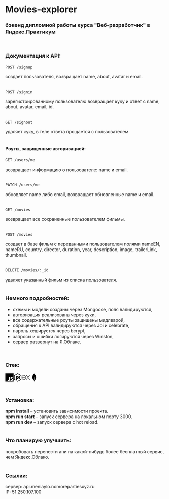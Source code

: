 # Movies-explorer
### бэкенд дипломной работы курса "Веб-разработчик" в Яндекс.Практикум
<br/>

### Документация к API:
```
POST /signup
```
создает пользователя, возвращает name, about, avatar и email.  
<br/>


```
POST /signin
```
зарегистрированному пользователю возвращает куку и ответ с name, about, avatar, email, id.  
<br/>


```
GET /signout
```
удаляет куку, в теле ответа прощается с пользователем.  
<br/>

#### Роуты, защищенные авторизацией:

```
GET /users/me
```
возвращает информацию о пользователе: name и email.  
<br/>


```
PATCH /users/me
```
обновляет name либо email, возвращает обновленные name и email.  
<br/>


```
GET /movies
```
возвращает все сохраненные пользователем фильмы.  
<br/>


```
POST /movies
```
создает в базе фильм с переданными пользователем полями nameEN, nameRU, country, director, duration, year, description, image, trailerLink, thumbnail.  
<br/>


```
DELETE /movies/:_id
```
удаляет указанный фильм из списка пользователя.  
<br/>

### Немного подробностей:
- схемы и модели созданы через Mongoose, поля валидируются,
- авторизация реализована через куки,
- все содержательные роуты защищены мидлварой,
- обращения к API валидируются через Joi и celebrate,
- пароль хешируется через bcrypt,
- запросы и ошибки логируются через Winston,
- сервер развернут на Я.Облаке.
<br/>

### Стек:
<img align="left" alt="JavaScript" title="javaScript" width="26px" src="https://github.com/Meniaylo/Meniaylo/blob/main/images/javascript.svg" />
<img align="left" alt="Node.js" title="Node.js" width="26px" src="https://github.com/Meniaylo/Meniaylo/blob/main/images/nodejs.svg" />
<img align="left" alt="Express" title="Express" width="26px" src="https://github.com/Meniaylo/Meniaylo/blob/main/images/express.svg" />
<img align="left" alt="MongoDB" title="MongoDB" width="26px" src="https://github.com/Meniaylo/Meniaylo/blob/main/images/mongodb.svg" />
<br/><br/><br/>

### Установка:
**npm install** – установить зависимости проекта.  
**npm run start** – запуск сервера на локальном порту 3000.  
**npm run dev** – запуск сервера с hot reload.  
<br/>

### Что планирую улучшить:
попробовать перенести апи на какой-нибудь более бесплатный сервис, чем Яндекс.Облако.
<br/><br/>

### Ссылки:
сервер: api.meniaylo.nomorepartiesxyz.ru   
IP: 51.250.107.100
